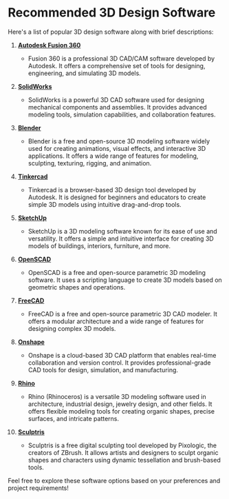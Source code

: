 # Recommended 3D Design Software

Here's a list of popular 3D design software along with brief descriptions:

1. **[Autodesk Fusion 360](https://www.autodesk.com/products/fusion-360/overview)**
   - Fusion 360 is a professional 3D CAD/CAM software developed by Autodesk. It offers a comprehensive set of tools for designing, engineering, and simulating 3D models.

2. **[SolidWorks](https://www.solidworks.com/)**
   - SolidWorks is a powerful 3D CAD software used for designing mechanical components and assemblies. It provides advanced modeling tools, simulation capabilities, and collaboration features.

3. **[Blender](https://www.blender.org/)**
   - Blender is a free and open-source 3D modeling software widely used for creating animations, visual effects, and interactive 3D applications. It offers a wide range of features for modeling, sculpting, texturing, rigging, and animation.

4. **[Tinkercad](https://www.tinkercad.com/)**
   - Tinkercad is a browser-based 3D design tool developed by Autodesk. It is designed for beginners and educators to create simple 3D models using intuitive drag-and-drop tools.

5. **[SketchUp](https://www.sketchup.com/)**
   - SketchUp is a 3D modeling software known for its ease of use and versatility. It offers a simple and intuitive interface for creating 3D models of buildings, interiors, furniture, and more.

6. **[OpenSCAD](https://www.openscad.org/)**
   - OpenSCAD is a free and open-source parametric 3D modeling software. It uses a scripting language to create 3D models based on geometric shapes and operations.

7. **[FreeCAD](https://www.freecadweb.org/)**
   - FreeCAD is a free and open-source parametric 3D CAD modeler. It offers a modular architecture and a wide range of features for designing complex 3D models.

8. **[Onshape](https://www.onshape.com/)**
   - Onshape is a cloud-based 3D CAD platform that enables real-time collaboration and version control. It provides professional-grade CAD tools for design, simulation, and manufacturing.

9. **[Rhino](https://www.rhino3d.com/)**
   - Rhino (Rhinoceros) is a versatile 3D modeling software used in architecture, industrial design, jewelry design, and other fields. It offers flexible modeling tools for creating organic shapes, precise surfaces, and intricate patterns.

10. **[Sculptris](https://pixologic.com/sculptris/)**
    - Sculptris is a free digital sculpting tool developed by Pixologic, the creators of ZBrush. It allows artists and designers to sculpt organic shapes and characters using dynamic tessellation and brush-based tools.

Feel free to explore these software options based on your preferences and project requirements!
